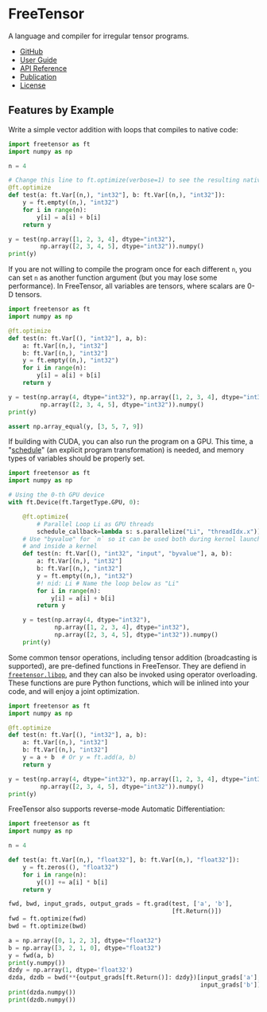 # FreeTensor

A language and compiler for irregular tensor programs.

- [GitHub](https://github.com/roastduck/FreeTensor)
- [User Guide](guide)
- [API Reference](api)
- [Publication](about/pub)
- [License](https://github.com/roastduck/FreeTensor/blob/master/LICENSE)

## Features by Example

Write a simple vector addition with loops that compiles to native code:

```python
import freetensor as ft
import numpy as np

n = 4

# Change this line to ft.optimize(verbose=1) to see the resulting native code
@ft.optimize
def test(a: ft.Var[(n,), "int32"], b: ft.Var[(n,), "int32"]):
    y = ft.empty((n,), "int32")
    for i in range(n):
        y[i] = a[i] + b[i]
    return y

y = test(np.array([1, 2, 3, 4], dtype="int32"),
         np.array([2, 3, 4, 5], dtype="int32")).numpy()
print(y)
```

If you are not willing to compile the program once for each different `n`, you can set `n` as another function argument (but you may lose some performance). In FreeTensor, all variables are tensors, where scalars are 0-D tensors.

```python
import freetensor as ft
import numpy as np

@ft.optimize
def test(n: ft.Var[(), "int32"], a, b):
    a: ft.Var[(n,), "int32"]
    b: ft.Var[(n,), "int32"]
    y = ft.empty((n,), "int32")
    for i in range(n):
        y[i] = a[i] + b[i]
    return y

y = test(np.array(4, dtype="int32"), np.array([1, 2, 3, 4], dtype="int32"),
         np.array([2, 3, 4, 5], dtype="int32")).numpy()
print(y)

assert np.array_equal(y, [3, 5, 7, 9])
```

If building with CUDA, you can also run the program on a GPU. This time, a "[schedule](guide/schedules)" (an explicit program transformation) is needed, and memory types of variables should be properly set.

```python
import freetensor as ft
import numpy as np

# Using the 0-th GPU device
with ft.Device(ft.TargetType.GPU, 0):

    @ft.optimize(
        # Parallel Loop Li as GPU threads
        schedule_callback=lambda s: s.parallelize("Li", "threadIdx.x"))
    # Use "byvalue" for `n` so it can be used both during kernel launching
    # and inside a kernel
    def test(n: ft.Var[(), "int32", "input", "byvalue"], a, b):
        a: ft.Var[(n,), "int32"]
        b: ft.Var[(n,), "int32"]
        y = ft.empty((n,), "int32")
        #! nid: Li # Name the loop below as "Li"
        for i in range(n):
            y[i] = a[i] + b[i]
        return y

    y = test(np.array(4, dtype="int32"),
             np.array([1, 2, 3, 4], dtype="int32"),
             np.array([2, 3, 4, 5], dtype="int32")).numpy()
    print(y)
```

Some common tensor operations, including tensor addition (broadcasting is supported), are pre-defined functions in FreeTensor. They are defiend in [`freetensor.libop`](api/#freetensor.libop), and they can also be invoked using operator overloading. These functions are pure Python functions, which will be inlined into your code, and will enjoy a joint optimization.

```python
import freetensor as ft
import numpy as np

@ft.optimize
def test(n: ft.Var[(), "int32"], a, b):
    a: ft.Var[(n,), "int32"]
    b: ft.Var[(n,), "int32"]
    y = a + b  # Or y = ft.add(a, b)
    return y

y = test(np.array(4, dtype="int32"), np.array([1, 2, 3, 4], dtype="int32"),
         np.array([2, 3, 4, 5], dtype="int32")).numpy()
print(y)
```

FreeTensor also supports reverse-mode Automatic Differentiation:

```python
import freetensor as ft
import numpy as np

n = 4

def test(a: ft.Var[(n,), "float32"], b: ft.Var[(n,), "float32"]):
    y = ft.zeros((), "float32")
    for i in range(n):
        y[()] += a[i] * b[i]
    return y

fwd, bwd, input_grads, output_grads = ft.grad(test, ['a', 'b'],
                                              [ft.Return()])
fwd = ft.optimize(fwd)
bwd = ft.optimize(bwd)

a = np.array([0, 1, 2, 3], dtype="float32")
b = np.array([3, 2, 1, 0], dtype="float32")
y = fwd(a, b)
print(y.numpy())
dzdy = np.array(1, dtype='float32')
dzda, dzdb = bwd(**{output_grads[ft.Return()]: dzdy})[input_grads['a'],
                                                      input_grads['b']]
print(dzda.numpy())
print(dzdb.numpy())
```

